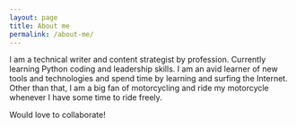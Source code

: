 ```yaml
---
layout: page
title: About me
permalink: /about-me/
---
```


I am a technical writer and content strategist by profession. Currently learning Python coding and leadership skills. I am an avid learner of new tools and technologies and spend time by learning and surfing the Internet. Other than that, I am a big fan of motorcycling and ride my motorcycle whenever I have some time to ride freely.

Would love to collaborate!